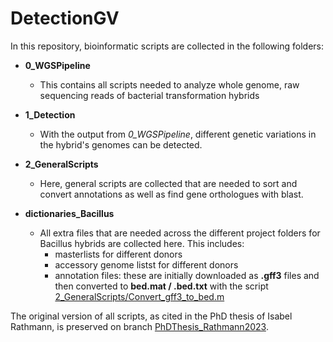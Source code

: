# DetectionGV
In this repository, bioinformatic scripts are collected in the following folders:

- **0_WGSPipeline**  
  - This contains all scripts needed to analyze  whole genome, raw sequencing reads of bacterial transformation hybrids 
- **1_Detection**
  - With the output from *0_WGSPipeline*, different genetic variations in the hybrid's genomes can be detected.
- **2_GeneralScripts**
  - Here, general scripts are collected that are needed to sort and convert annotations as well as find gene orthologues with blast.
 
- **dictionaries_Bacillus**
  - All extra files that are needed across the different project folders for Bacillus hybrids are collected here. This includes:
    - masterlists for different donors
    - accessory genome listst for different donors
    - annotation files: these are initially downloaded as **.gff3** files and then converted to **bed.mat / .bed.txt** with the script [2_GeneralScripts/Convert_gff3_to_bed.m](https://github.com/Easybel/DetectionGV/blob/main/2_GeneralScripts/Convert_gff3_to_bed.m)
  
The original version of all scripts, as cited in the PhD thesis of Isabel Rathmann, is preserved on branch [PhDThesis_Rathmann2023](https://github.com/Easybel/DetectionGV/tree/PhDThesis_Rathmann2023).
